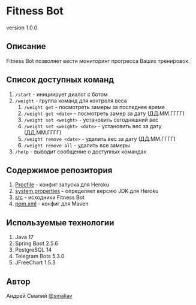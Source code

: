 # Fitness Bot
version 1.0.0
## Описание
Fitness Bot позволяет вести мониторинг прогресса Ваших тренировок.

## Список доступных команд
1. `/start` - инициирует диалог с ботом
2. `/weight` - группа команд для контроля веса
   1. `/weight get` - посмотреть замеры за последнее время
   2. `/weight get <date>` - посмотреть замер за дату (ДД.ММ.ГГГГ)
   3. `/weight set <weight>` - установить сегодняшний вес
   4. `/weight set <weight> <date>` - установить вес за дату (ДД.ММ.ГГГГ)
   5. `/weight remove <date>` - удалить вес за дату (ДД.ММ.ГГГГ)
   6. `/weight remove all` - удалить все замеры
3. `/help` - выводит сообщение о доступных командах

## Содержимое репозитория
1. [Procfile](Procfile) - конфиг запуска для Heroku
2. [system.properties](system.properties) - определяет версию JDK для Heroku 
3. [src](src) - исходники Fitness Bot
4. [pom.xml](pom.xml) - конфиг для Maven

## Используемые технологии
1. Java 17
2. Spring Boot 2.5.6
3. PostgreSQL 14
4. Telegram Bots 5.3.0
5. JFreeChart 1.5.3

## Автор
Андрей Смалий [@smaliav](http://t.me/smaliav)
